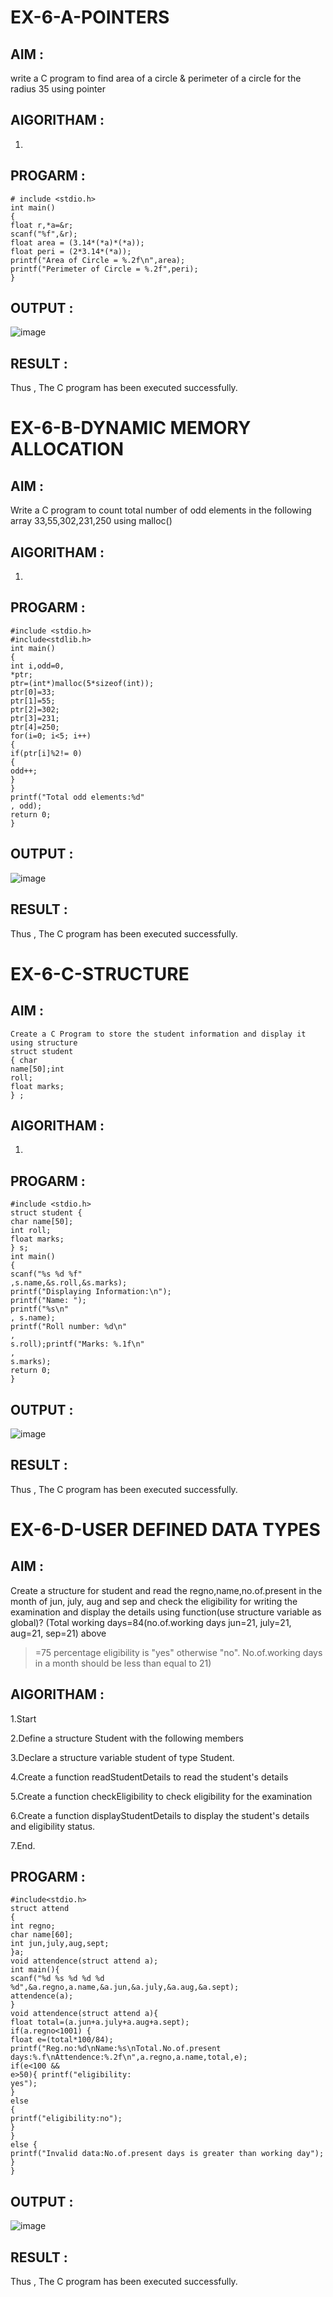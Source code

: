 # EX-6-A-POINTERS
## AIM :
write a C program to find area of a circle & perimeter of a circle for the radius 35 using
pointer
## AIGORITHAM :
1.
## PROGARM :
```
# include <stdio.h>
int main()
{
float r,*a=&r;
scanf("%f",&r);
float area = (3.14*(*a)*(*a));
float peri = (2*3.14*(*a));
printf("Area of Circle = %.2f\n",area);
printf("Perimeter of Circle = %.2f",peri);
}
```
## OUTPUT :
![image](https://github.com/Niroshassithanathan/EX-6-POINTERS/assets/121418437/499582db-4fd8-4f7c-8c76-d6ee462f3326)

## RESULT :
Thus , The C program has been executed successfully.
# EX-6-B-DYNAMIC MEMORY ALLOCATION
## AIM :
Write a C program to count total number of odd elements in the following array 33,55,302,231,250 using malloc()
## AIGORITHAM :
1.
## PROGARM :
```
#include <stdio.h>
#include<stdlib.h>
int main()
{
int i,odd=0,
*ptr;
ptr=(int*)malloc(5*sizeof(int));
ptr[0]=33;
ptr[1]=55;
ptr[2]=302;
ptr[3]=231;
ptr[4]=250;
for(i=0; i<5; i++)
{
if(ptr[i]%2!= 0)
{
odd++;
}
}
printf("Total odd elements:%d"
, odd);
return 0;
}
```
## OUTPUT :
![image](https://github.com/Niroshassithanathan/EX-6-POINTERS/assets/121418437/75998120-df79-4648-8edb-7e48d9f674ab)

## RESULT :
Thus , The C program has been executed successfully.
# EX-6-C-STRUCTURE
## AIM :
```
Create a C Program to store the student information and display it
using structure
struct student
{ char
name[50];int
roll;
float marks;
} ;
```
## AIGORITHAM :
1.
## PROGARM :
```
#include <stdio.h>
struct student {
char name[50];
int roll;
float marks;
} s;
int main()
{
scanf("%s %d %f"
,s.name,&s.roll,&s.marks);
printf("Displaying Information:\n");
printf("Name: ");
printf("%s\n"
, s.name);
printf("Roll number: %d\n"
,
s.roll);printf("Marks: %.1f\n"
,
s.marks);
return 0;
}
```
## OUTPUT :
![image](https://github.com/Niroshassithanathan/EX-6-POINTERS/assets/121418437/1354cf8c-7b6e-40bb-a783-e6780dafbe99)

## RESULT :
Thus , The C program has been executed successfully.
# EX-6-D-USER DEFINED DATA TYPES
## AIM :
Create a structure for student and read the regno,name,no.of.present in the month of
jun, july, aug and sep and check the eligibility for writing the examination and display
the details using function(use structure variable as global)?
(Total working days=84(no.of.working days jun=21, july=21, aug=21, sep=21) above
>=75 percentage eligibility is "yes" otherwise "no". No.of.working days in a month
should be  less than equal to 21)
## AIGORITHAM :
1.Start

2.Define a structure Student with the following members

3.Declare a structure variable student of type Student.

4.Create a function readStudentDetails to read the student's details

5.Create a function checkEligibility to check eligibility for the examination

6.Create a function displayStudentDetails to display the student's details and eligibility status.

7.End.
## PROGARM :
```
#include<stdio.h>
struct attend
{
int regno;
char name[60];
int jun,july,aug,sept;
}a;
void attendence(struct attend a);
int main(){
scanf("%d %s %d %d %d %d",&a.regno,a.name,&a.jun,&a.july,&a.aug,&a.sept);
attendence(a);
}
void attendence(struct attend a){
float total=(a.jun+a.july+a.aug+a.sept);
if(a.regno<1001) {
float e=(total*100/84);
printf("Reg.no:%d\nName:%s\nTotal.No.of.present
days:%.f\nAttendence:%.2f\n",a.regno,a.name,total,e);
if(e<100 &&
e>50){ printf("eligibility:
yes");
}
else
{
printf("eligibility:no");
}
}
else {
printf("Invalid data:No.of.present days is greater than working day");
}
}
```
## OUTPUT :
![image](https://github.com/Niroshassithanathan/EX-6-POINTERS/assets/121418437/4af7f6b9-cfd0-4856-a504-eba2209d3f5d)

## RESULT :
Thus , The C program has been executed successfully.
